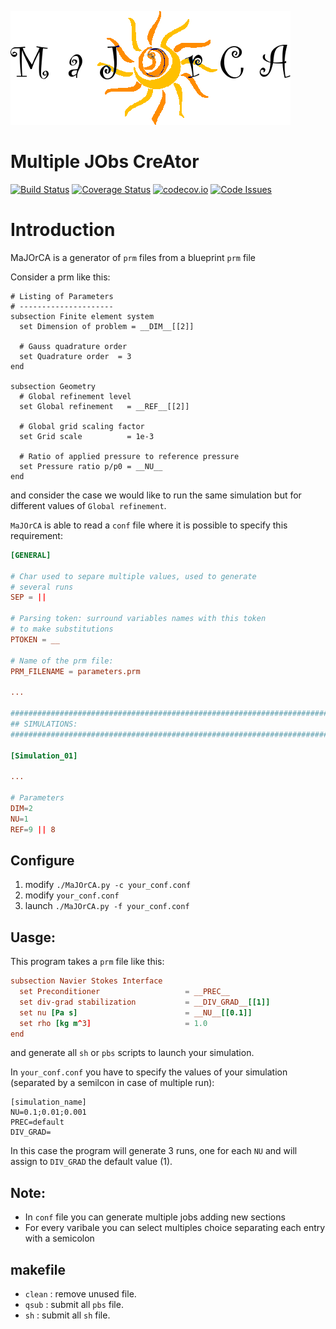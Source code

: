 
![MaJOrCA](./_doc/source/logo_MaJOrCA.png)
# Multiple JObs CreAtor

[![Build Status](https://travis-ci.org/ESeNonFossiIo/MaJOrCA.svg?branch=master)](https://travis-ci.org/ESeNonFossiIo/MaJOrCA) [![Coverage Status](https://coveralls.io/repos/github/ESeNonFossiIo/MaJOrCA/badge.svg?branch=master)](https://coveralls.io/github/ESeNonFossiIo/MaJOrCA?branch=master) [![codecov.io](https://codecov.io/github/ESeNonFossiIo/MaJOrCA/coverage.svg?branch=master)](https://codecov.io/github/ESeNonFossiIo/MaJOrCA?branch=master) [![Code Issues](https://www.quantifiedcode.com/api/v1/project/18dfccfa2b8b4c36bc65aa7dd95aaba4/badge.svg)](https://www.quantifiedcode.com/app/project/18dfccfa2b8b4c36bc65aa7dd95aaba4)

# Introduction

MaJOrCA is a generator of `prm` files from a blueprint `prm` file

Consider a prm like this:
``` prm
# Listing of Parameters
# ---------------------
subsection Finite element system
  set Dimension of problem = __DIM__[[2]]

  # Gauss quadrature order
  set Quadrature order  = 3
end

subsection Geometry
  # Global refinement level
  set Global refinement   = __REF__[[2]]

  # Global grid scaling factor
  set Grid scale          = 1e-3

  # Ratio of applied pressure to reference pressure
  set Pressure ratio p/p0 = __NU__
end
```
and consider the case we would like to run the same simulation but for different
values of `Global refinement`.

`MaJOrCA` is able to read a `conf` file where it is possible to specify this 
requirement:
``` conf
[GENERAL]

# Char used to separe multiple values, used to generate
# several runs
SEP = ||

# Parsing token: surround variables names with this token
# to make substitutions
PTOKEN = __

# Name of the prm file:
PRM_FILENAME = parameters.prm

...

################################################################################
## SIMULATIONS:
################################################################################

[Simulation_01]

...

# Parameters
DIM=2
NU=1
REF=9 || 8
```

## Configure
1. modify `./MaJOrCA.py -c your_conf.conf`
2. modify `your_conf.conf`
3. launch `./MaJOrCA.py -f your_conf.conf`

## Uasge:

This program takes a `prm` file like this:

```conf
subsection Navier Stokes Interface  
  set Preconditioner                   = __PREC__
  set div-grad stabilization           = __DIV_GRAD__[[1]]
  set nu [Pa s]                        = __NU__[[0.1]]
  set rho [kg m^3]                     = 1.0
end
```

and generate all `sh` or `pbs` scripts to launch your simulation.

In `your_conf.conf` you have to specify the values of your simulation (separated by a semilcon in case of multiple run):
```
[simulation_name]
NU=0.1;0.01;0.001
PREC=default
DIV_GRAD=
```
In this case the program will generate 3 runs, one for each `NU` and will assign to `DIV_GRAD` the default value (1).

## Note:
- In `conf` file you can generate multiple jobs adding new sections
- For every varibale you can select multiples choice separating each entry with 
  a semicolon

## makefile
- `clean` : remove unused file.
- `qsub` :  submit all `pbs` file. 
- `sh` :  submit all `sh` file. 
